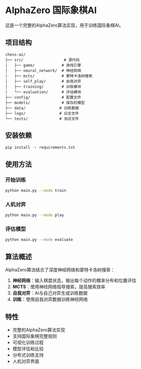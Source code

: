 # AlphaZero 国际象棋AI

这是一个完整的AlphaZero算法实现，用于训练国际象棋AI。

## 项目结构

```
chess-ai/
├── src/                  # 源代码
│   ├── game/            # 游戏引擎
│   ├── neural_network/  # 神经网络
│   ├── mcts/            # 蒙特卡洛树搜索
│   ├── self_play/       # 自我对弈
│   ├── training/        # 训练模块
│   └── evaluation/      # 评估模块
├── config/              # 配置文件
├── models/              # 保存的模型
├── data/               # 训练数据
├── logs/               # 日志文件
└── tests/              # 测试文件
```

## 安装依赖

```bash
pip install -r requirements.txt
```

## 使用方法

### 开始训练
```bash
python main.py --mode train
```

### 人机对弈
```bash
python main.py --mode play
```

### 评估模型
```bash
python main.py --mode evaluate
```

## 算法概述

AlphaZero算法结合了深度神经网络和蒙特卡洛树搜索：

1. **神经网络**：输入棋盘状态，输出每个动作的概率分布和位置评估
2. **MCTS**：使用神经网络指导搜索，提高搜索效率
3. **自我对弈**：AI与自己对弈生成训练数据
4. **训练**：使用自我对弈数据训练神经网络

## 特性

- 完整的AlphaZero算法实现
- 支持国际象棋完整规则
- 可视化训练过程
- 模型评估和比较
- 分布式训练支持
- 人机对弈界面 